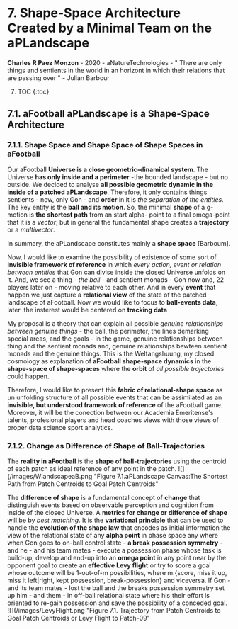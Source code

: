 # 7. Shape-Space Architecture Created by a Minimal Team on the aPLandscape
**Charles R Paez Monzon** - 2020 - aNatureTechnologies
                          - " There are only things and sentients in the world in an horizont
                              in which their relations that are passing over " - Julian Barbour
                              
7. TOC
{:toc}
## 7.1. aFootball aPLandscape is a Shape-Space Architecture
### 7.1.1. Shape Space and Shape Space of Shape Spaces in aFootball
Our aFootball **Universe is a close geometric-dinamical system**. The Universe **has only inside and a perimeter** -the bounded
landscape - but no outside. We decided to analyse **all possible geometric dynamic in the inside of a patched aPLandscape**. 
Therefore, it only contains things sentients - now, only Gon - and **order** in it is _the separation of the entities_. The key
entity is the **ball and its motion**. So, the minimal **shape** of a g-motion is **the shortest path** from an start alpha-
point to a final omega-point that it is a _vector_; but in general the fundamental shape creates a **trajectory** or a 
_multivector_. 

In summary, the aPLandscape constitutes mainly a **shape space** [Barboum]. 

Now, I would like to examine the possibility of existence of some sort of **invisible framework of reference** in which _every 
action, event or relation between entities_ that Gon can divise inside the closed Universe unfolds on it. And, we see a thing -
_the ball_ - and sentient monads - Gon now and, 22 players later on  - moving relative to each other. And in every **event** 
that happen we just capture a **relational view** of the state of the patched landscape of aFootball. Now we would like to 
focus to **ball-events data**, later .the insterest would be centered on **tracking data**

My proposal is a theory that can explain all possible _genuine relationships between genuine things_ - the ball, the perimeter, the lines demarking
special areas, and the goals - in the game, genuine relationships between thing and the sentient monads and, genuine 
relationships bewteen sentient monads and the genuine things. This is the Weltangshuung, my closed cosmology as explanation of 
**aFootball shape-space dynamics** in the **shape-space of shape-spaces** where the **orbit** of *all possible trajectories* 
could happen.

Therefore, I would like to present this **fabric of relational-shape space** as un unfolding structure of all possible events 
that can be assimilated as an **invisible, but understood framework of reference** of the aFootball game. Moreover, it will be 
the conection between our Academia Emeritense's talents, profesional players and head coaches views with those views of proper 
data science sport analytics.

### 7.1.2. Change as Difference of Shape of Ball-Trajectories

The **reality in aFootball** is the **shape of ball-trajectories** using the centroid of each patch as ideal reference of any 
point in the patch.
![](/images/WlandscapeaB.png "Figure 7.1.aPLandscape Canvas:The Shortest Path from Patch Centroids to Goal Patch Centroids"

The **difference of shape** is a fundamental concept of **change** that distinguish events based on observable perception and 
cognition from inside of the closed Universe.  A **metrics for change or difference of shape** will be by *best matching*. It 
is the **variational principle** that can be used to handle the **evolution of the shape law** that encodes as initial 
information the view of the relational state of any **alpha point** in phase space any where when Gon goes to on-ball control 
state - **a break possession symmetry** -  and he - and his team mates - execute a possession phase whose task is build-up, 
develop and end-up into an **omega point** in any point near by the opponent goal to create an **effective Levy flight** or try
to score a goal whose outcome will be 1-out-of-m possibilities, where m:{score, miss it up, miss it left|right, kept possession,
break-possession} and viceversa. If Gon - and its team mates - lost the ball and the breaks possession symmetry set up him - 
and them - in off-ball relational state where his|their effort is oriented to re-gain possession and save the possibility of a 
conceded goal.
![](/images/LevyFlight.png "Figure 7.1. Trajectory from Patch Centroids to Goal Patch Centroids or Levy Flight to Patch-09"

